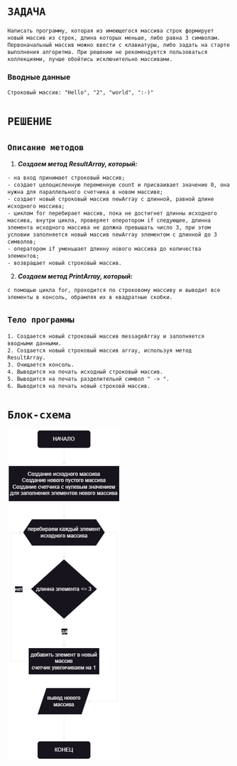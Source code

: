 #
# `ЗАДАЧА`

~~~
Написать программу, которая из имеющегося массива строк формирует новый массив из строк, длина которых меньше, либо равна 3 символам. 
Первоначальный массив можно ввести с клавиатуры, либо задать на старте выполнения алгоритма. При решении не рекомендуется пользоваться коллекциями, лучше обойтись исключительно массивами.
~~~

### Вводные данные
```
Строковый массив: "Hello", "2", "world", ":-)"
```
#
# `РЕШЕНИЕ`

## `Описание методов`

1. ***Создаем метод ResultArray, который:***

~~~
- на вход принимает строковый массив;
- создает целоцисленную переменную count и присваивает значение 0, она нужна для параллельного счетчика в новом массиве;
- создает новый строковый массив newArray с длинной, равной длине исходного массива;
- циклом for перебирает массив, пока не достигнет длинны исходного массива, внутри цикла, проверяет оперотором if следующее, длинна элемента исходного массива не должна превышать число 3, при этом условии заполняется новый массив newArray элементом с длинной до 3 символов; 
- оператором if уменьшает длинну нового массива до количества элементов;
- возвращает новый строковый массив.
~~~
2. ***Создаем метод PrintArray, который:***

~~~
с помощью цикла for, проходится по строковому массиву и выводит все элементы в консоль, обрамляя их в квадратные скобки.
~~~

## `Тело программы`

~~~
1. Создается новый строковый массив messageArray и заполняется вводными данными.
2. Создается новый строковый массив array, используя метод ResultArray.
3. Очищается консоль.
4. Выводится на печать исходный строковый массив.
5. Выводится на печать разделительнй символ " -> ".
6. Выводится на печать новый строковй массив.
~~~
#

# `Блок-схема`

![block diagram](block_diagram.png)